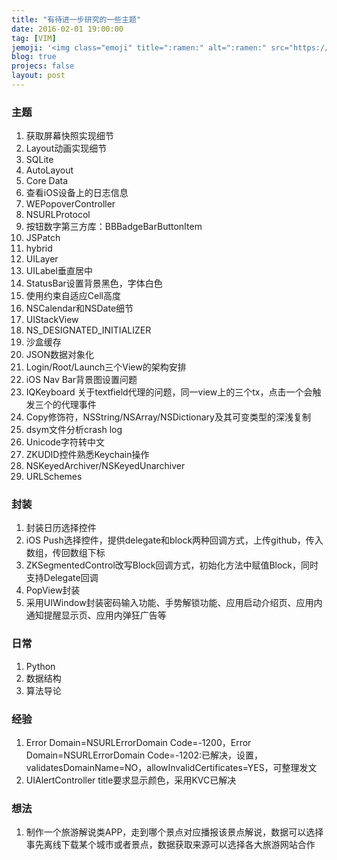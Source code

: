 ```yaml
---
title: "有待进一步研究的一些主题"
date: 2016-02-01 19:00:00
tag: [VIM]
jemoji: '<img class="emoji" title=":ramen:" alt=":ramen:" src="https://assets.github.com/images/icons/emoji/unicode/1f35c.png" height="20" width="20" align="absmiddle">'
blog: true
projecs: false
layout: post
---
```


### 主题

1. 获取屏幕快照实现细节
2. Layout动画实现细节
3. SQLite
4. AutoLayout
5. Core Data
6. 查看iOS设备上的日志信息
7. WEPopoverController
8. NSURLProtocol
9. 按钮数字第三方库：BBBadgeBarButtonItem
10. JSPatch
11. hybrid
12. UILayer
13. UILabel垂直居中
14. StatusBar设置背景黑色，字体白色
15. 使用约束自适应Cell高度
16. NSCalendar和NSDate细节
17. UIStackView
18. NS_DESIGNATED_INITIALIZER
19. 沙盒缓存
20. JSON数据对象化
21. Login/Root/Launch三个View的架构安排
22. iOS Nav Bar背景图设置问题
23. IQKeyboard 关于textfield代理的问题，同一view上的三个tx，点击一个会触发三个的代理事件
24. Copy修饰符，NSString/NSArray/NSDictionary及其可变类型的深浅复制
25. dsym文件分析crash log
26. Unicode字符转中文
27. ZKUDID控件熟悉Keychain操作
28. NSKeyedArchiver/NSKeyedUnarchiver
29. URLSchemes

### 封装

1. 封装日历选择控件
2. iOS Push选择控件，提供delegate和block两种回调方式，上传github，传入数组，传回数组下标
3. ZKSegmentedControl改写Block回调方式，初始化方法中赋值Block，同时支持Delegate回调
4. PopView封装
5. 采用UIWindow封装密码输入功能、手势解锁功能、应用启动介绍页、应用内通知提醒显示页、应用内弹狂广告等


### 日常

1. Python
2. 数据结构
3. 算法导论


### 经验

1. Error Domain=NSURLErrorDomain Code=-1200，Error Domain=NSURLErrorDomain Code=-1202:已解决，设置，validatesDomainName=NO，allowInvalidCertificates=YES，可整理发文
2. UIAlertController title要求显示颜色，采用KVC已解决


### 想法

1. 制作一个旅游解说类APP，走到哪个景点对应播报该景点解说，数据可以选择事先离线下载某个城市或者景点，数据获取来源可以选择各大旅游网站合作


